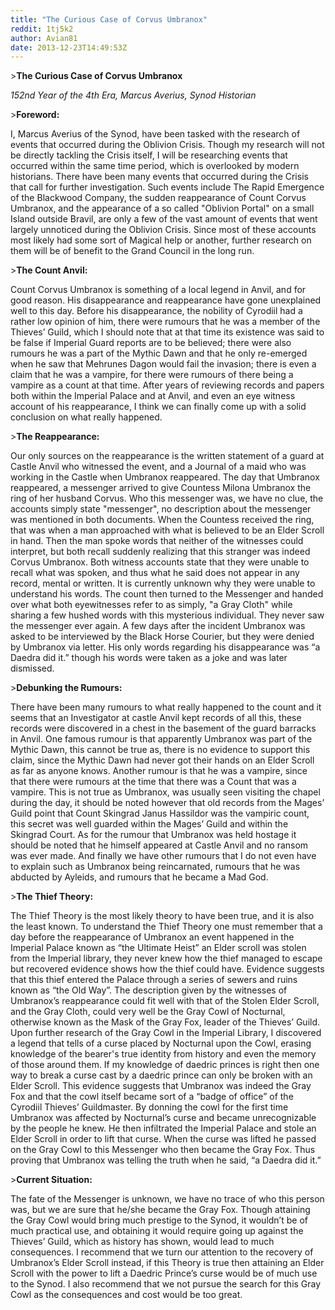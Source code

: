 ```yaml
---
title: "The Curious Case of Corvus Umbranox"
reddit: 1tj5k2
author: Avian81
date: 2013-12-23T14:49:53Z
---
```


&gt;**The Curious Case of Corvus Umbranox** 

*152nd Year of the 4th Era, Marcus Averius, Synod Historian*

&gt;**Foreword:**

I, Marcus Averius of the Synod, have been tasked with the research of events that occurred during the Oblivion Crisis. Though my research will not be directly tackling the Crisis itself, I will be researching events that occurred within the same time period, which is overlooked by modern historians. There have been many events that occurred during the Crisis that call for further investigation. Such events include The Rapid Emergence of the Blackwood Company, the sudden reappearance of Count Corvus Umbranox, and the appearance of a so called "Oblivion Portal" on a small Island outside Bravil, are only a few of the vast amount of events that went largely unnoticed during the Oblivion Crisis. Since most of these accounts most likely had some sort of Magical help or another, further research on them will be of benefit to the Grand Council in the long run.

&gt;**The Count Anvil:**

Count Corvus Umbranox is something of a local legend in Anvil, and for good reason.  His disappearance and reappearance have gone unexplained well to this day. Before his disappearance, the nobility of Cyrodiil had a rather low opinion of him, there were rumours that he was a member of the Thieves’ Guild, which I should note that at that time its existence was said to be false if Imperial Guard reports are to be believed; there were also rumours he was a part of the Mythic Dawn and that he only re-emerged when he saw that Mehrunes Dagon would fail the invasion; there is even a claim that he was a vampire, for there were rumours of there being a vampire as a count at that time. After years of reviewing records and papers both within the Imperial Palace and at Anvil, and even an eye witness account of his reappearance, I think we can finally come up with a solid conclusion on what really happened.

&gt;**The Reappearance:**

Our only sources on the reappearance is the written statement of a guard at Castle Anvil who witnessed the event, and a Journal of a maid who was working in the Castle when Umbranox reappeared. The day that Umbranox reappeared, a messenger arrived to give Countess Milona Umbranox the ring of her husband Corvus. Who this messenger was, we have no clue, the accounts simply state "messenger", no description about the messenger was mentioned in both documents. When the Countess received the ring, that was when a man approached with what is believed to be an Elder Scroll in hand. Then the man spoke words that neither of the witnesses could interpret, but both recall suddenly realizing that this stranger was indeed Corvus Umbranox. Both witness accounts state that they were unable to recall what was spoken, and thus what he said does not appear in any record, mental or written. It is currently unknown why they were unable to understand his words. The count then turned to the Messenger and handed over what both eyewitnesses refer to as simply, "a Gray Cloth" while sharing a few hushed words with this mysterious individual. They never saw the messenger ever again. A few days after the incident Umbranox was asked to be interviewed by the Black Horse Courier, but they were denied by Umbranox via letter. His only words regarding his disappearance was “a Daedra did it.” though his words were taken as a joke and was later dismissed.

&gt;**Debunking the Rumours:**

There have been many rumours to what really happened to the count and it seems that an Investigator at castle Anvil kept records of all this, these records were discovered in a chest in the basement of the guard barracks in Anvil.  One famous rumour is that apparently Umbranox was part of the Mythic Dawn, this cannot be true as, there is no evidence to support this claim, since the Mythic Dawn had never got their hands on an Elder Scroll as far as anyone knows.  Another rumour is that he was a vampire, since that there were rumours at the time that there was a Count that was a vampire. This is not true as Umbranox, was usually seen visiting the chapel during the day, it should be noted however that old records from the Mages’ Guild point that Count Skingrad Janus Hassildor was the vampiric count, this secret was well guarded within the Mages’ Guild and within the Skingrad Court. As for the rumour that Umbranox was held hostage it should be noted that he himself appeared at Castle Anvil and no ransom was ever made. And finally we have other rumours that I do not even have to explain such as Umbranox being reincarnated, rumours that he was abducted by Ayleids, and rumours that he became a Mad God.

&gt;**The Thief Theory:**

The Thief Theory is the most likely theory to have been true, and it is also the least known. To understand the Thief Theory one must remember that a day before the reappearance of Umbranox an event happened in the Imperial Palace known as “the Ultimate Heist” an Elder scroll was stolen from the Imperial library, they never knew how the thief managed to escape but recovered evidence shows how the thief could have. Evidence suggests that this thief entered the Palace through a series of sewers and ruins known as “the Old Way”. The description given by the witnesses of Umbranox’s reappearance could fit well with that of the Stolen Elder Scroll, and the Gray Cloth, could very well be the Gray Cowl of Nocturnal, otherwise known as the Mask of the Gray Fox, leader of the Thieves’ Guild. Upon further research of the Gray Cowl in the Imperial Library, I discovered a legend that tells of a curse placed by Nocturnal upon the Cowl, erasing knowledge of the bearer's true identity from history and even the memory of those around them. If my knowledge of daedric princes is right then one way to break a curse cast by a daedric prince can only be broken with an Elder Scroll. This evidence suggests that Umbranox was indeed the Gray Fox and that the cowl itself became sort of a “badge of office” of the Cyrodiil Thieves’ Guildmaster. By donning the cowl for the first time Umbranox was affected by Nocturnal’s curse and  became unrecognizable by the people he knew. He then infiltrated the Imperial Palace and stole an Elder Scroll in order to lift that curse. When the curse was lifted he passed on the Gray Cowl to this Messenger who then became the Gray Fox. Thus proving that Umbranox was telling the truth when he said, “a Daedra did it.”

&gt;**Current Situation:**

The fate of the Messenger is unknown, we have no trace of who this person was, but we are sure that he/she became the Gray Fox. Though attaining the Gray Cowl would bring much prestige to the Synod, it wouldn’t be of much practical use, and obtaining it would require going up against the Thieves’ Guild, which as history has shown, would lead to much consequences. I recommend that we turn our attention to the recovery of Umbranox’s Elder Scroll instead, if this Theory is true then attaining an Elder Scroll with the power to lift a Daedric Prince’s curse would be of much use to the Synod. I also recommend that we not pursue the search for this Gray Cowl as the consequences and cost would be too great.
